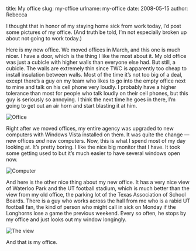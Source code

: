 title: My office
slug: my-office
urlname: my-office
date: 2008-05-15
author: Rebecca

I thought that in honor of my staying home sick from work today, I&#x02bc;d post
some pictures of my office. (And truth be told, I&#x02bc;m not especially broken
up about not going to work today.)

Here is my new office. We moved offices in March, and this one is much nicer. I
have a door, which is the thing I like the most about it. My old office was just
a cubicle with higher walls than everyone else had. But still, a cubicle. The
walls are extremely thin since TWC is apparently too cheap to install insulation
between walls. Most of the time it&#x02bc;s not too big of a deal, except
there&#x02bc;s a guy on my team who likes to go into the empty office next to
mine and talk on his cell phone very loudly. I probably have a higher tolerance
than most for people who talk loudly on their cell phones, but this guy is
seriously so annoying. I think the next time he goes in there, I&#x02bc;m going
to get out an air horn and start blasting it at him.

<img src="{static}/images/2008-04-16-office-01.jpg" alt="Office" class="img-fluid">

Right after we moved offices, my entire agency was upgraded to new computers
with Windows Vista installed on them. It was quite the change &mdash; new
offices *and* new computers. Now, this is what I spend most of my day looking
at. It&#x02bc;s pretty boring. I like the nice big monitor that I have. It took
some getting used to but it&#x02bc;s much easier to have several windows open
now.

<img src="{static}/images/2008-04-16-office-02.jpg" alt="Computer" class="img-fluid">

And here is the other nice thing about my new office. It has a very nice view of
Waterloo Park and the UT football stadium, which is much better than the view
from my old office, the parking lot of the Texas Association of School Boards.
There is a guy who works across the hall from me who is a rabid UT football fan,
the kind of person who might call in sick on Monday if the Longhorns lose a game
the previous weekend. Every so often, he stops by my office and just looks out
my window longingly.

<img src="{static}/images/2008-04-16-office-03.jpg" alt="The view" class="img-fluid">

And that is my office.
